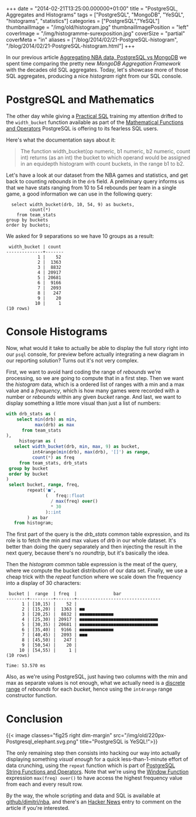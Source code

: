 +++
date = "2014-02-21T13:25:00.000000+01:00"
title = "PostgreSQL, Aggregates and Histograms"
tags = ["PostgreSQL", "MongoDB", "YeSQL", "histograms", "statistics"]
categories = ["PostgreSQL","YeSQL"]
thumbnailImage = "/img/old/histogram.jpg"
thumbnailImagePosition = "left"
coverImage = "/img/histogramme-surexposition.jpg"
coverSize = "partial"
coverMeta = "in"
aliases = ["/blog/2014/02/21-PostgreSQL-histogram",
           "/blog/2014/02/21-PostgreSQL-histogram.html"]
+++

In our previous article 
[Aggregating NBA data, PostgreSQL vs MongoDB](/blog/2014/02/17-aggregating-nba-data-PostgreSQL-vs-MongoDB) we spent
time comparing the pretty new 
*MongoDB Aggregation Framework* with the decades
old SQL aggregates. Today, let's showcase more of those SQL aggregates,
producing a nice 
*histogram* right from our SQL console.

<!--more-->
<!--toc-->

# PostgreSQL and Mathematics

The other day while giving a 
[Practical SQL](http://2ndquadrant.com/en/training/course-catalog/practical-sql/) training my attention drifted to
the 
`width_bucket` function available as part of the
[Mathematical Functions and Operators](http://www.postgresql.org/docs/9.3/static/functions-math.html) PostgreSQL is offering to its fearless
SQL users.

Here's what the documentation says about it:

> The function width_bucket(op numeric, b1 numeric, b2 numeric, count int)
> returns (as an int) the bucket to which operand would be assigned in an
> equidepth histogram with count buckets, in the range b1 to b2.


Let's have a look at our dataset from the NBA games and statistics, and get
back to counting 
*rebounds* in the 
`drb` field. A preliminary query informs us
that we have stats ranging from 10 to 54 rebounds per team in a single game,
a good information we can use in the following query:

~~~
  select width_bucket(drb, 10, 54, 9) as buckets,
         count(*)
    from team_stats
group by buckets
order by buckets;
~~~

We asked for 9 separations so we have 10 groups as a result:

~~~ psql
 width_bucket | count 
--------------+-------
            1 |    52
            2 |  1363
            3 |  8832
            4 | 20917
            5 | 20681
            6 |  9166
            7 |  2093
            8 |   247
            9 |    20
           10 |     1
(10 rows)
~~~

# Console Histograms

Now, what would it take to actually be able to display the full story right
into our `psql` console, for preview before actually integrating a new
diagram in our reporting solution? Turns out it's not very complex.

First, we want to avoid hard coding the range of *rebounds* we're
processing, so we are going to compute that in a first step. Then we want
the *histogram* data, which is a ordered list of ranges with a min and a max
value and a *frequency*, which is how many games were recorded with a number
or *rebounds* within any given *bucket* range. And last, we want to display
something a little more visual than just a list of numbers:

~~~ sql
with drb_stats as (
    select min(drb) as min,
           max(drb) as max
      from team_stats
),
     histogram as (
   select width_bucket(drb, min, max, 9) as bucket,
          int4range(min(drb), max(drb), '[]') as range,
          count(*) as freq
     from team_stats, drb_stats
 group by bucket
 order by bucket
)
 select bucket, range, freq,
        repeat('■',
               (   freq::float
                 / max(freq) over()
                 * 30
               )::int
        ) as bar
   from histogram;
~~~

The first part of the query is the *drb_stats* common table expression, and
its role is to fetch the min and max values of *drb* in our whole dataset.
It's better than doing the query separately and then injecting the result in
the next query, because there's no *roundtrip*, but it's basically the idea.

Then the *histogram* common table expression is the meat of the query, where
we compute the bucket distribution of our data set. Finally, we use a cheap
trick with the *repeat* function where we scale down the frequency into a
display of 30 characters:

~~~
 bucket |  range  | freq  |              bar               
--------+---------+-------+--------------------------------
      1 | [10,15) |    52 | 
      2 | [15,20) |  1363 | ■■
      3 | [20,25) |  8832 | ■■■■■■■■■■■■■
      4 | [25,30) | 20917 | ■■■■■■■■■■■■■■■■■■■■■■■■■■■■■■
      5 | [30,35) | 20681 | ■■■■■■■■■■■■■■■■■■■■■■■■■■■■■■
      6 | [35,40) |  9166 | ■■■■■■■■■■■■■
      7 | [40,45) |  2093 | ■■■
      8 | [45,50) |   247 | 
      9 | [50,54) |    20 | 
     10 | [54,55) |     1 | 
(10 rows)

Time: 53.570 ms
~~~

Also, as we're using PostgreSQL, just having two columns with the min and
max as separate values is not enough, what we actually need is
a
[discrete range](http://www.postgresql.org/docs/9.3/static/rangetypes.html)
of *rebounds* for each *bucket*, hence using the `int4range` range
constructor function.

# Conclusion

{{< image classes="fig25 right dim-margin"
              src="/img/old/220px-Postgresql_elephant.svg.png"
            title="PostgreSQL is YeSQL!">}}

The only remaining step then consists into hacking our way into actually
displaying something *visual enough* for a quick less-than-1-minute effort
of data crunching, using the `repeat` function which is part
of
[PostgreSQL String Functions and Operators](http://www.postgresql.org/docs/9.3/static/functions-string.html).
Note that we're using
the [Window Function](/blog/2013/08/20-Window-Functions) expression
`max(freq) over()` to have access the highest frequency value from each and
every result row.

By the way, the whole scripting and data and SQL is available
at [github/dimitri/nba](https://github.com/dimitri/nba), and there's
an [Hacker News](https://news.ycombinator.com/item?id=7257555) entry to
comment on the article if you're interested.
